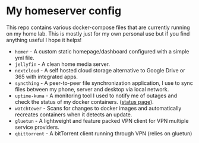 # My homeserver config
This repo contains various docker-compose files that are currently running on my home lab. This is mostly just for my own personal use but if you find anything useful I hope it helps!
- `homer` - A custom static homepage/dashboard configured with a simple yml file.
- `jellyfin` - A clean home media server.
- `nextcloud` - A self hosted cloud storage alternative to Google Drive or 365 with integrated apps.
- `syncthing` - A peer-to-peer file synchronization application, I use to sync files between my phone, server and desktop via local network.
- `uptime-kuma` - A monitoring tool I used to notify me of outages and check the status of my docker containers. ([status page](https://monitor.kierstro.xyz/status/up)).
- `watchtower` - Scans for changes to docker images and automatically recreates containers when it detects an update.
- `gluetun` - A lightweight and feature packed VPN client for VPN multiple service providers.
- `qbittorrent` - A bitTorrent client running through VPN (relies on gluetun)
